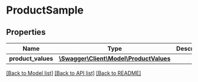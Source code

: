 # ProductSample

## Properties
Name | Type | Description | Notes
------------ | ------------- | ------------- | -------------
**product_values** | [**\Swagger\Client\Model\ProductValues**](ProductValues.md) |  | [optional] 

[[Back to Model list]](../README.md#documentation-for-models) [[Back to API list]](../README.md#documentation-for-api-endpoints) [[Back to README]](../README.md)


